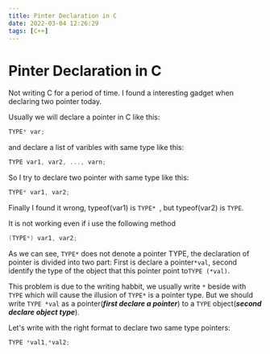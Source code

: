 ```yaml
---
title: Pinter Declaration in C
date: 2022-03-04 12:26:29
tags: [C++]
---
```

# Pinter Declaration in C
<!--more-->

Not writing C for a period of time. I found a interesting gadget when declaring two pointer today.

Usually we will declare a pointer in C like this:
```C
TYPE* var;
```
and declare a list of varibles with same type like this:
```C
TYPE var1, var2, ..., varn;
```

So I try to declare two pointer with same type like this:
```C
TYPE* var1, var2;
```
Finally I found it wrong, typeof(var1) is `TYPE* `, but typeof(var2) is `TYPE`.

It is not working even if i use the following method
```C
(TYPE*) var1, var2;
```

As we can see, `TYPE*` does not denote a pointer TYPE, the declaration of pointer is divided into two part: First is declare a pointer`*val`, second identify the type of the object that this pointer point to`TYPE (*val)`. 

This problem is due to the writing habbit, we usually write `*` beside with `TYPE` which will cause the illusion of `TYPE*` is a pointer type. But we should write `TYPE *val` as a pointer(***first declare a pointer***) to a `TYPE` object(***second declare object type***).

Let's write with the right format to declare two same type pointers:
```C
TYPE *val1,*val2;
```
